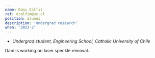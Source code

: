 ```yaml
---
name: Dani Calfil
ref: dcalfim@uc.cl
position: alumni
description: 'Undergrad research'
when: '2023-2'
---
```


- _Undergrad student, Engineering School, Catholic University of Chile_

Dani is working on laser speckle removal.

